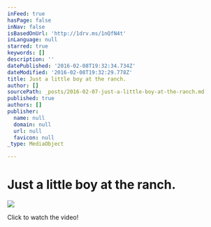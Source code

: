 ```yaml
---
inFeed: true
hasPage: false
inNav: false
isBasedOnUrl: 'http://1drv.ms/1nQfN4t'
inLanguage: null
starred: true
keywords: []
description: ''
datePublished: '2016-02-08T19:32:34.734Z'
dateModified: '2016-02-08T19:32:29.778Z'
title: Just a little boy at the ranch.
author: []
sourcePath: _posts/2016-02-07-just-a-little-boy-at-the-ranch.md
published: true
authors: []
publisher:
  name: null
  domain: null
  url: null
  favicon: null
_type: MediaObject

---
```

# Just a little boy at the ranch.
![](https://s3-us-west-2.amazonaws.com/the-grid-img/p/145195052fdd876d640d52f95eb9ab627120816d.png)

Click to watch the video!